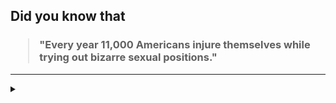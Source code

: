 ## Did you know that

<h3>
  <blockquote>
<!--START_SECTION:debris-->                                                                                                                                                                             
"Every year 11,000 Americans injure themselves while trying out bizarre sexual positions."
<!--END_SECTION:debris-->
  </blockquote>
</h3>

-----

<details>
  <summary></summary>

<img src="https://github-readme-stats.vercel.app/api?show_icons=true&hide=issues&username=ekickx"> <img src="https://github-readme-stats.vercel.app/api/top-langs/?layout=compact&username=ekickx">

</details>
